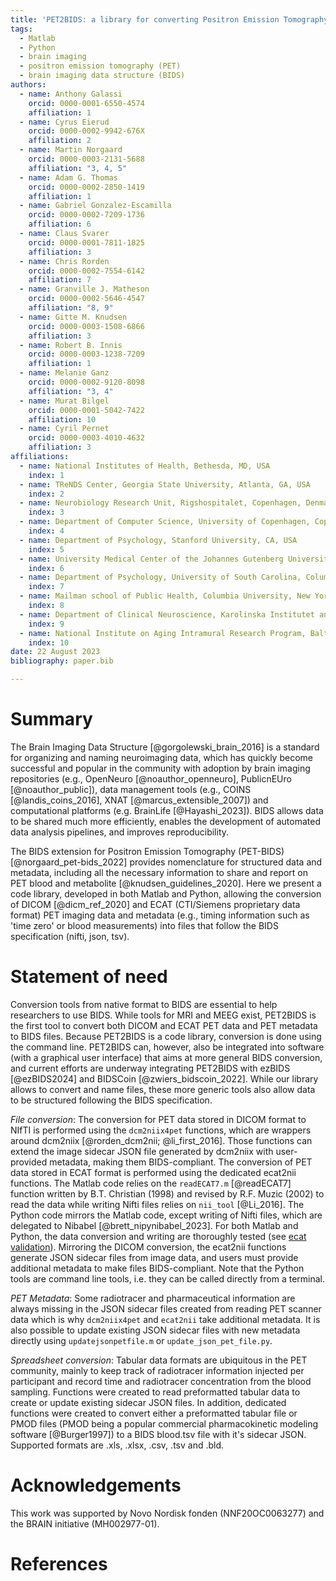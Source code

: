 ```yaml
---
title: 'PET2BIDS: a library for converting Positron Emission Tomography data to BIDS'
tags:
  - Matlab
  - Python
  - brain imaging
  - positron emission tomography (PET)
  - brain imaging data structure (BIDS)
authors:
  - name: Anthony Galassi
    orcid: 0000-0001-6550-4574
    affiliation: 1
  - name: Cyrus Eierud
    orcid: 0000-0002-9942-676X
    affiliation: 2
  - name: Martin Norgaard
    orcid: 0000-0003-2131-5688
    affiliation: "3, 4, 5"
  - name: Adam G. Thomas
    orcid: 0000-0002-2850-1419
    affiliation: 1
  - name: Gabriel Gonzalez-Escamilla
    orcid: 0000-0002-7209-1736
    affiliation: 6
  - name: Claus Svarer
    orcid: 0000-0001-7811-1825
    affiliation: 3
  - name: Chris Rorden
    orcid: 0000-0002-7554-6142
    affiliation: 7
  - name: Granville J. Matheson
    orcid: 0000-0002-5646-4547
    affiliation: "8, 9"
  - name: Gitte M. Knudsen
    orcid: 0000-0003-1508-6866
    affiliation: 3
  - name: Robert B. Innis
    orcid: 0000-0003-1238-7209
    affiliation: 1
  - name: Melanie Ganz
    orcid: 0000-0002-9120-8098
    affiliation: "3, 4"
  - name: Murat Bilgel
    orcid: 0000-0001-5042-7422
    affiliation: 10
  - name: Cyril Pernet
    orcid: 0000-0003-4010-4632
    affiliation: 3
affiliations:
  - name: National Institutes of Health, Bethesda, MD, USA
    index: 1
  - name: TReNDS Center, Georgia State University, Atlanta, GA, USA
    index: 2
  - name: Neurobiology Research Unit, Rigshospitalet, Copenhagen, Denmark
    index: 3
  - name: Department of Computer Science, University of Copenhagen, Copenhagen, Denmark
    index: 4
  - name: Department of Psychology, Stanford University, CA, USA
    index: 5
  - name: University Medical Center of the Johannes Gutenberg University Mainz, Mainz, Germany
    index: 6
  - name: Department of Psychology, University of South Carolina, Columbia, SC, USA
    index: 7
  - name: Mailman school of Public Health, Columbia University, New York, NY, USA
    index: 8
  - name: Department of Clinical Neuroscience, Karolinska Institutet and Stockholm County Council, Stockholm, Sweden
    index: 9
  - name: National Institute on Aging Intramural Research Program, Baltimore, MD, USA
    index: 10
date: 22 August 2023
bibliography: paper.bib

---
```


# Summary

The Brain Imaging Data Structure [@gorgolewski_brain_2016] is a standard for organizing and naming neuroimaging data,
which has quickly become successful and popular in the community with adoption by brain imaging repositories
(e.g., OpenNeuro [@noauthor_openneuro], PublicnEUro [@noauthor_public]),
data management tools (e.g., COINS [@landis_coins_2016], XNAT [@marcus_extensible_2007]) and computational platforms
(e.g. BrainLife [@Hayashi_2023]). BIDS allows data to be shared much more efficiently, enables the development of
automated data analysis pipelines, and improves reproducibility.

The BIDS extension for Positron Emission Tomography (PET-BIDS) [@norgaard_pet-bids_2022] provides nomenclature for
structured data and metadata, including all the necessary information to share and report on PET blood and metabolite
[@knudsen_guidelines_2020]. Here we present a code library, developed in both Matlab and Python, allowing the conversion
of DICOM [@dicm_ref_2020] and ECAT (CTI/Siemens proprietary data format) PET imaging data and metadata
(e.g., timing information such as 'time zero' or blood measurements) into files that follow the BIDS specification
(nifti, json, tsv).

# Statement of need

Conversion tools from native format to BIDS are essential to help researchers to use BIDS. While tools for MRI and MEEG
exist, PET2BIDS is the first tool to convert both DICOM and ECAT PET data and PET metadata to BIDS files. Because
PET2BIDS is a code library, conversion is done using the command line. PET2BIDS can, however, also be integrated into
software (with a graphical user interface) that aims at more general BIDS conversion, and current efforts are underway
integrating PET2BIDS with ezBIDS [@ezBIDS2024] and BIDSCoin [@zwiers_bidscoin_2022]. While our library allows to
convert and name files, these more generic tools also allow data to be structured following the BIDS specification.

_File conversion_: The conversion for PET data stored in DICOM format to NIfTI is performed using the `dcm2niix4pet`
functions, which are wrappers around dcm2niix [@rorden_dcm2nii; @li_first_2016]. Those functions can extend the image
sidecar JSON file generated by dcm2niix with user-provided metadata, making them BIDS-compliant. The conversion of PET
data stored in ECAT format is performed using the dedicated ecat2nii functions. The Matlab code relies on the
`readECAT7.m` [@readECAT7] function written by B.T. Christian (1998) and revised by R.F. Muzic (2002) to read the data
while writing Nifti files relies on `nii_tool` [@Li_2016]. The Python code mirrors the Matlab code, except writing of
Nifti files,
which are delegated to Nibabel [@brett_nipynibabel_2023]. For both Matlab and Python, the data conversion and writing
are thoroughly tested (see [ecat validation](https://github.com/openneuropet/PET2BIDS/tree/main/ecat_validation)).
Mirroring the DICOM conversion, the ecat2nii functions generate JSON sidecar files from image data, and users must
provide additional metadata to make files BIDS-compliant. Note that the Python tools are command line tools, i.e. they
can be called directly from a terminal.

_PET Metadata_: Some radiotracer and pharmaceutical information are always missing in the JSON sidecar files created
from reading PET scanner data which is why `dcm2niix4pet` and `ecat2nii` take additional metadata. It is also possible
to
update existing JSON sidecar files with new metadata directly using `updatejsonpetfile.m` or `update_json_pet_file.py`.

_Spreadsheet conversion_: Tabular data formats are ubiquitous in the PET community, mainly to keep track of radiotracer
information injected per participant and record time and radiotracer concentration from the blood sampling. Functions
were created to read preformatted tabular data to create or update existing sidecar JSON files. In addition, dedicated
functions were created to convert either a preformatted tabular file or PMOD files (PMOD being a popular commercial
pharmacokinetic modeling software [@Burger1997]) to a BIDS blood.tsv file with it's sidecar JSON. Supported formats are
.xls, .xlsx, .csv, .tsv and .bld.

# Acknowledgements

This work was supported by Novo Nordisk fonden (NNF20OC0063277) and the BRAIN initiative (MH002977-01).

# References

